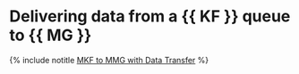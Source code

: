 # Delivering data from a {{ KF }} queue to {{ MG }}

{% include notitle [MKF to MMG with Data Transfer](../../_tutorials/dataplatform/data-transfer-mkf-mmg.md) %}
